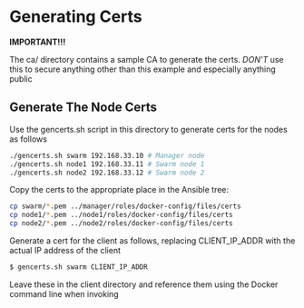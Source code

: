 # Generating Certs

**IMPORTANT!!!**

The ca/ directory contains a sample CA to generate the certs. *DON'T* use this to secure anything other than this example and especially anything public

## Generate The Node Certs

Use the gencerts.sh script in this directory to generate certs for the nodes as follows

```bash
./gencerts.sh swarm 192.168.33.10 # Manager node
./gencerts.sh node1 192.168.33.11 # Swarm node 1
./gencerts.sh node2 192.168.33.12 # Swarm node 2
```

Copy the certs to the appropriate place in the Ansible tree:

```bash
cp swarm/*.pem ../manager/roles/docker-config/files/certs
cp node1/*.pem ../node1/roles/docker-config/files/certs
cp node2/*.pem ../node2/roles/docker-config/files/certs
```

Generate a cert for the client as follows, replacing CLIENT_IP_ADDR with the actual IP address of the client

```bash
$ gencerts.sh swarm CLIENT_IP_ADDR
```
Leave these in the client directory and reference them using the Docker command line when invoking